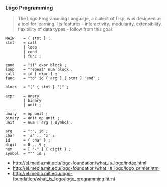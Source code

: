 ### Logo Programming

> The Logo Programming Language, a dialect of Lisp, was designed as a tool for
> learning. Its features - interactivity, modularity, extensibility,
> flexibility of data types - follow from this goal. 

```ebnf
MAIN    = { stmt } ;
stmt    = call
        | loop
        | cond
        | func ;

cond    = "if" expr block ;
loop    = "repeat" num block ;
call    = id [ expr ] ;
func    = "to" id { arg } { stmt } "end" ;

block   = "[" { stmt } "]" ;

expr    = unary
        | binary
        | unit ;

unary   = op unit ;
binary  = unit op unit ;
unit    = num | arg | symbol ;

arg     = ":", id ;
char    = 'a' .. 'z' ;
id      = { char } ;
digit   = 0 .. 9 ;
num     = [ "-" ] { digit } ;
symbol  = """ id ;
```

- http://el.media.mit.edu/logo-foundation/what_is_logo/index.html
- http://el.media.mit.edu/logo-foundation/what_is_logo/logo_primer.html
- http://el.media.mit.edu/logo-foundation/what_is_logo/logo_programming.html
